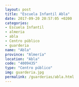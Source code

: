 ```yaml
---
layout: post
title: "Escuela Infantil Abla"
date: 2017-09-20 20:57:05 +0200
categories:
- Escuela Infantil
- almeria
- abla
- Centro público
- guarderia
name: "Abla"
province: "Almería"
location: "Abla"
code: "4009435"
type: "Centro público"
img: guarderia.jpg
permalink: /guarderias/abla.html
---
```

